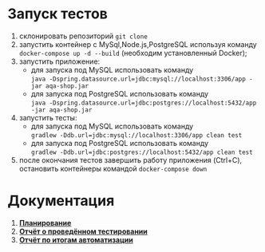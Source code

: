 
# **Запуск тестов**

1. склонировать репозиторий `git clone`
2. запустить контейнер с MySql,Node.js,PostgreSQL используя команду `docker-compose up -d --build` (необходим установленный Docker); 
3. запустить приложение:
    * для запуска под MySQL использовать команду   
    ```java -Dspring.datasource.url=jdbc:mysql://localhost:3306/app -jar aqa-shop.jar```
    * для запуска под PostgreSQL использовать команду      
   ```java -Dspring.datasource.url=jdbc:postgres://localhost:5432/app -jar aqa-shop.jar```
4. запустить тесты:
   * для запуска под MySQL использовать команду                                          
   ```gradlew -Ddb.url=jdbc:mysql://localhost:3306/app clean test```
   * для запуска под PostgreSQL использовать команду      
   ```gradlew -Ddb.url=jdbc:postgres://localhost:5432/app clean test```
5. после окончания тестов завершить работу приложения (Ctrl+C), остановить контейнеры командой `docker-compose down`   

# **Документация**
1. [**Планирование**](https://github.com/Mortiferus/DiplomProject/blob/master/documents/Plan.md)
2. [**Отчёт о проведённом тестировании**](https://github.com/Mortiferus/DiplomProject/blob/master/documents/Report.md)
3. [**Отчёт по итогам автоматизации**](https://github.com/Mortiferus/DiplomProject/blob/master/documents/Summary.md)

